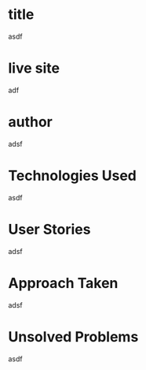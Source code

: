 # title
asdf
# live site
adf
# author
adsf
# Technologies Used
asdf
# User Stories
adsf
# Approach Taken
adsf
# Unsolved Problems
asdf
